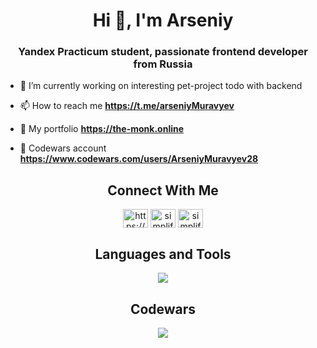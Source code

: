 <h1 align="center">Hi 👋, I'm Arseniy</h1>
<h3 align="center">Yandex Practicum student, passionate frontend developer from Russia</h3>

- 🔭 I’m currently working on interesting pet-project todo with backend
 
- 📫 How to reach me **https://t.me/arseniyMuravyev**

- 💼 My portfolio **https://the-monk.online**

- 👾 Codewars account **https://www.codewars.com/users/ArseniyMuravyev28** 

<h2 align="center"> Connect With Me </h2>

<p align="center">
<a href="https://the-monk.online target="blank"><img align="center" src="https://img.icons8.com/?size=512&id=n9d0Hm43JCPK&format=png" alt="https://dev.to/shinchancode" height="30" width="40" /></a>
<a href="https://www.instagram.com/muravyev_arseniy" target="blank"><img align="center" src="https://raw.githubusercontent.com/rahuldkjain/github-profile-readme-generator/master/src/images/icons/Social/instagram.svg" alt="simplified_learner" height="30" width="40" /></a>
<a href="https://api.whatsapp.com/send?phone=89279705901" target="blank"><img align="center" src="https://raw.githubusercontent.com/rahuldkjain/github-profile-readme-generator/master/src/images/icons/Social/whatsapp.svg" alt="simplified_learner" height="30" width="40" /></a>
</p>

<h2 align="center"> Languages and Tools </h2>

<p align="center">
    <img src="https://skillicons.dev/icons?i=sass,tailwind,ts,nodejs,git,firebase,react,redux,docker,express,mongodb,figma,nextjs,neovim" />
</p>

<h2 align="center">Codewars</h2>

<p align="center">
    <img src="https://www.codewars.com/users/ArseniyMuravyev28/badges/large" />
</p>
